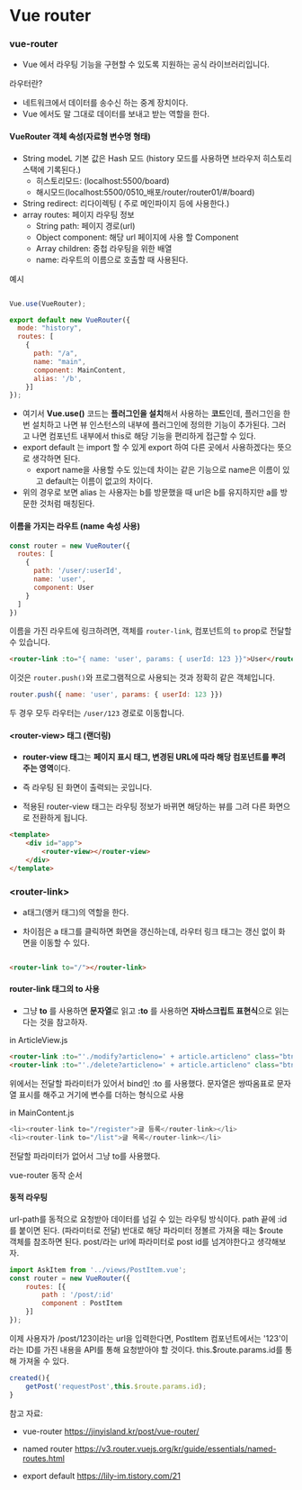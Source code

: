 # Vue router



### vue-router

- Vue 에서 라우팅 기능을 구현할 수 있도록 지원하는 공식 라이브러리입니다.

라우터란?

- 네트워크에서 데이터를 송수신 하는 중계 장치이다. 
- Vue 에서도 말 그대로 데이터를 보내고 받는 역할을 한다.



#### VueRouter 객체 속성(자료형 변수명 형태) 

- String modeL 기본 값은 Hash 모드 (history 모드를 사용하면 브라우저 히스토리 스택에 기록된다.)
  - 히스토리모드: (localhost:5500/board)
  - 해시모드(localhost:5500/0510_배포/router/router01/#/board)
- String redirect: 리다이렉팅 ( 주로 메인파이지 등에 사용한다.)
- array routes: 페이지 라우팅 정보
  - String path: 페이지 경로(url)
  - Object component: 해당 url 페이지에 사용 할 Component
  - Array children: 중첩 라우팅을 위한 배열
  - name: 라우트의 이름으로 호출할 때 사용된다.

예시

```javascript

Vue.use(VueRouter);

export default new VueRouter({
  mode: "history",
  routes: [
    {
      path: "/a",
      name: "main",
      component: MainContent,
      alias: '/b',
    }]
});
```

- 여기서 **Vue.use()** 코드는 **플러그인을 설치**해서 사용하는 **코드**인데, 플러그인을 한번 설치하고 나면 뷰 인스턴스의 내부에 플러그인에 정의한 기능이 추가된다. 그러고 나면 컴포넌트 내부에서 this로 해당 기능을 편리하게 접근할 수 있다.
- export default 는 import 할 수 있게 export 하여 다른 곳에서 사용하겠다는 뜻으로 생각하면 된다.
  - export name을 사용할 수도 있는데 차이는 같은 기능으로 name은 이름이 있고 default는 이름이 없고의 차이다.
- 위의 경우로 보면 alias 는 사용자는 b를 방문했을 때 url은 b를 유지하지만 a를 방문한 것처럼 매칭된다. 



#### 이름을 가지는 라우트 (name 속성 사용)

```javascript
const router = new VueRouter({
  routes: [
    {
      path: '/user/:userId',
      name: 'user',
      component: User
    }
  ]
})
```



이름을 가진 라우트에 링크하려면, 객체를 `router-link`, 컴포넌트의 `to` prop로 전달할 수 있습니다.

```html
<router-link :to="{ name: 'user', params: { userId: 123 }}">User</router-link>
```

이것은 `router.push()`와 프로그램적으로 사용되는 것과 정확히 같은 객체입니다.

```js
router.push({ name: 'user', params: { userId: 123 }})
```

두 경우 모두 라우터는 `/user/123` 경로로 이동합니다.



#### \<router-view> 태그 (랜더링)

- **router-view 태그**는 **페이지 표시 태그, 변경된 URL에 따라 해당 컴포넌트를 뿌려주는 영역**이다.
- 즉 라우팅 된 화면이 출력되는 곳입니다.

- 적용된 router-view 태그는 라우팅 정보가 바뀌면 해당하는 뷰를 그려 다른 화면으로 전환하게 됩니다.

```html
<template>
	<div id="app">
        <router-view></router-view>
    </div>
</template>
```



### \<router-link>

- a태그(앵커 태그)의 역할을 한다.

- 차이점은 a 태그를 클릭하면 화면을 갱신하는데, 라우터 링크 태그는 갱신 없이 화면을 이동할 수 있다. 

```html

<router-link to="/"></router-link>
```



#### router-link 태그의 to 사용

- 그냥 **to** 를 사용하면 **문자열**로 읽고 **:to** 를 사용하면 **자바스크립트 표현식**으로 읽는 다는 것을 참고하자. 

in ArticleView.js

```html
<router-link :to="'./modify?articleno=' + article.articleno" class="btn">수정</router-link>
<router-link :to="'./delete?articleno=' + article.articleno" class="btn">삭제</router-link>
```

위에서는 전달할 파라미터가 있어서 bind인 :to 를 사용했다. 문자열은 쌍따옴표로 문자열 표시를 해주고 거기에 변수를 더하는 형식으로 사용



in MainContent.js

```d
<li><router-link to="/register">글 등록</router-link></li>
<li><router-link to="/list">글 목록</router-link></li>
```

전달할 파라미터가 없어서 그냥 to를 사용했다.



vue-router 동작 순서



#### 동적 라우팅

url-path를 동적으로 요청받아 데이터를 넘길 수 있는 라우팅 방식이다. path 끝에 :id를 붙이면 된다. (파라미터로 전달) 반대로 해당 파라미터 정볼르 가져올 때는 $route 객체를 참조하면 된다. post/라는 url에 파라미터로 post id를 넘겨야한다고 생각해보자.

```javascript
import AskItem from '../views/PostItem.vue';
const router = new VueRouter({
	routes: [{
		path : '/post/:id'
        component : PostItem
	}]
});
```

이제 사용자가 /post/123이라는 url을 입력한다면, PostItem 컴포넌트에서는 '123'이라는 ID를 가진 내용을 API를 통해 요청받아야 할 것이다. this.$route.params.id를 통해 가져올 수 있다.

```javascript
created(){
	getPost('requestPost',this.$route.params.id);
}
```







참고 자료:

- vue-router https://jinyisland.kr/post/vue-router/

- named router https://v3.router.vuejs.org/kr/guide/essentials/named-routes.html

- export default https://lily-im.tistory.com/21